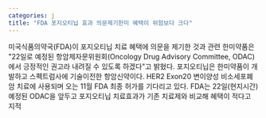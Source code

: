 ```yaml
---
categories: j
title: "FDA 포지오티닙 효과 의문제기한미 혜택이 위험보다 크다"
---
```

미국식품의약국(FDA)이 포지오티닙 치료 혜택에 의문을 제기한 것과 관련 한미약품은 "22일로 예정된 항암제자문위원회(Oncology Drug Advisory Committee, ODAC)에서 긍정적인 권고라 내려질 수 있도록 하겠다"고 밝혔다. 포지오티닙은 한미약품이 개발하고 스펙트럼사에 기술이전한 항암신약이다. HER2 Exon20 변이양성 비소세포폐암 치료에 사용되며 오는 11월 FDA 최종 허가를 기다리고 있다. FDA는 22일(현지시간) 예정된 ODAC을 앞두고 포지오티닙 치료효과가 기존 치료제와 비교해 혜택이 적다고 지적